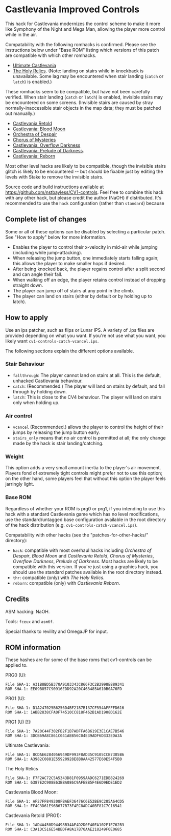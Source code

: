 # Castlevania Improved Controls

This hack for Castlevania modernizes the control scheme to make it more
like Symphony of the Night and Mega Man, allowing the player more
control while in the air.

Compatability with the following romhacks is confirmed. Please see the instructions below under "Base ROM" listing which versions of this patch are compatible with which other romhacks.
 - [Ultimate Castlevania](https://www.romhacking.net/hacks/3736/)
 - [The Holy Relics](https://www.romhacking.net/hacks/3759/). (Note: landing on stairs while in knockback is unavailable. Some lag may be encountered when stair landing (`catch` or `latch`) is enabled.)

These romhacks seem to be compatible, but have not been carefully verified. When stair landing (`catch` or `latch`) is enabled, invisible stairs may be encountered on some screens. (Invisible stairs are caused by stray normally-inaccessible stair objects in the map data; they must be patched out manually.)
 - [Castlevania Retold](https://www.romhacking.net/hacks/13/)
 - [Castlevania: Blood Moon](https://www.romhacking.net/hacks/79/)
 - [Orchestra of Despair](https://www.romhacking.net/hacks/181/)
 - [Chorus of Mysteries](https://www.romhacking.net/hacks/263/)
 - [Castlevania: Overflow Darkness](https://www.romhacking.net/hacks/758/)
 - [Castlevania: Prelude of Darkness](https://www.romhacking.net/hacks/955/).
 - [Castlevania: Reborn](https://www.romhacking.net/hacks/1107/)

Most other level hacks are likely to be compatible, though the invisible stairs glitch is likely to be encountered -- but should be fixable just by editing the levels with Stake to remove the invisible stairs.

Source code and build instructions available at https://github.com/nstbayless/CV1-controls. Feel free to combine this hack with any other hack, but please credit the author (NaOH) if distributed. It's recommended to use the `hack` configuration (rather than `standard`) because 

## Complete list of changes

Some or all of these options can be disabled by selecting a particular patch. See "How to apply" below for more information.

- Enables the player to control their x-velocity in mid-air while jumping (including while jump-attacking).
- When releasing the jump button, one immediately starts falling again; this allows the player to make smaller hops if desired.
- After being knocked back, the player regains control after a split second and can angle their fall.
- When walking off an edge, the player retains control instead of dropping straight down.
- The player can jump off of stairs at any point in the climb.
- The player can land on stairs (either by default or by holding up to latch).

## How to apply

Use an ips patcher, such as flips or Lunar IPS. A variety of .ips files are provided depending on what you want.
If you're not use what you want, you likely want `cv1-controls-catch-vcancel.ips`.

The following sections explain the different options available.

### Stair Behaviour

- `fallthrough`: The player cannot land on stairs at all. This is the default, unhacked Castlevania behaviour. 
- `catch`: (Recommended.) The player will land on stairs by default, and fall through by holding down.
- `latch`: This is close to the CV4 behaviour. The player will land on stairs only when holding up.

### Air control

- `vcancel` (Recommended.) allows the player to control the height of their jumps by releasing the jump button early.
- `stairs_only` means that no air control is permitted at all; the only change made by the hack is stair landing/catching.

### Weight

This option adds a very small amount inertia to the player's air movement. Players fond of extremely tight controls might prefer not to use this option; on the other hand, some players feel that without this option the player feels jarringly light.

### Base ROM

Regardless of whether your ROM is prg0 or prg1, if you intending to use this hack with a standard Castlevania game which has no level modifications, use the standard/untagged base configuration available in the root directory of the hack distribution
(e.g. `cv1-controls-catch-vcancel.ips`).

Compatability with other hacks (see the "patches-for-other-hacks/" directory):
- `hack`: compatible with most overhaul hacks including *Orchestra of Despair*, *Blood Moon* and *Castlevania Retold*, *Chorus of Mysteries*, *Overflow Darkness*, *Prelude of Darkness*. Most hacks are likely to be compatible with this version. If you're just using a graphics hack, you should use the standard patches available in the root directory instead.
- `thr`: compatible (only) with *The Holy Relics*.
- `reborn`: compatible (only) with *Castlevania Reborn*.

## Credits

ASM hacking: NaOH.

Tools: `fceux` and `asm6f`.

Special thanks to revility and OmegaJP for input.

## ROM information

These hashes are for some of the base roms that cv1-controls can be applied to.

PRG0 (U):
```
File SHA-1: A31B8BD5B370A9103343C866F3C2B2998E889341
ROM SHA-1: EE09B857C90916EDD92A20C463485A610B0A76FD
```

PRG1 (U):
```
File SHA-1: D1A247025B6256D4BF2187B137CF554AFFFFD616
ROM SHA-1: 1ABB2838CFA0F74510CC818F462B1AD1908D162E
```

PRG1 (U) [!]:
```
File SHA-1: 7A20C44F302FB2F1B7ADFFA6B619E3E1CAE7B546
ROM SHA-1: 3DCB69A8C861C041AEB56C04E39ADF6D332EDA3A
```

Ultimate Castlevania:
```
File SHA-1: 8CDAE6284056949DF993F8AD35C9105CCB7305B6
ROM SHA-1: A3982C0881E55920928E8B8AA42577E60E54F5B0
```

The Holy Relics
```
File SHA-1: F7F2AC72C5A5343D81F0959AADC6271EDB824269
ROM SHA-1: 6387E2C908E63BBA086C9AFE8B5F4E6D9EDE1ED2
```

Castlevania Blood Moon:
```
File SHA-1: AF27FF849208FBAEF36476C6E52BE9C285A64CD5
ROM SHA-1: FF4C3D61E96B677B73F4EC8ADC40BF81C7C16541
```

Castlevania Retold (PRG1):
```
File SHA-1: 1AD4A450D94498B34AE4D2D0F40EA102F1E762B3
ROM SHA-1: C3A1DC516E54BBDFA8A17B70AAE218249F0E0685
```